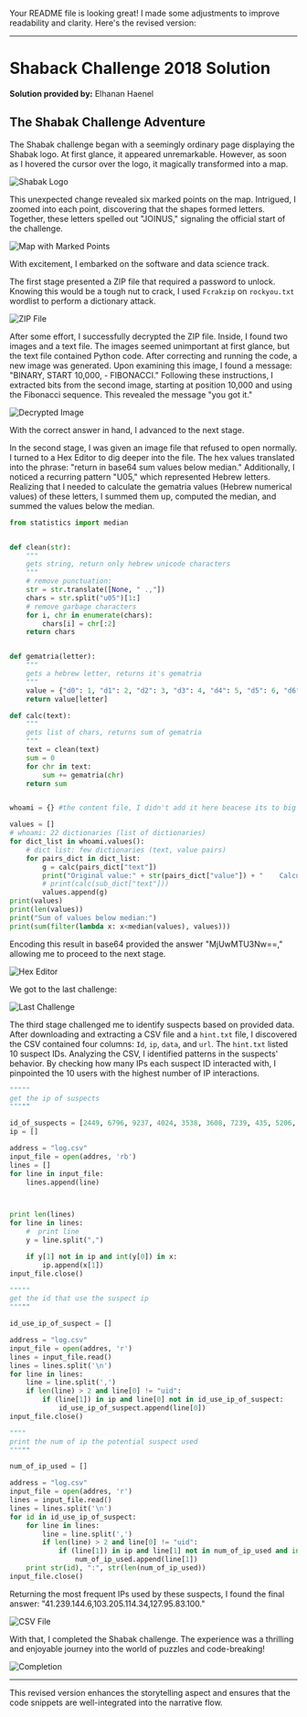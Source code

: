 Your README file is looking great! I made some adjustments to improve readability and clarity. Here's the revised version:

---

# Shaback Challenge 2018 Solution

**Solution provided by:** Elhanan Haenel

## The Shabak Challenge Adventure

The Shabak challenge began with a seemingly ordinary page displaying the Shabak logo. At first glance, it appeared unremarkable. However, as soon as I hovered the cursor over the logo, it magically transformed into a map.

![Shabak Logo](https://github.com/ElhananHaenel/Shaback-Challenge-2018-solution/blob/main/image/1.jpg)

This unexpected change revealed six marked points on the map. Intrigued, I zoomed into each point, discovering that the shapes formed letters. Together, these letters spelled out "JOINUS," signaling the official start of the challenge.

![Map with Marked Points](https://github.com/ElhananHaenel/Shaback-Challenge-2018-solution/blob/main/image/2.jpg)

With excitement, I embarked on the software and data science track.

The first stage presented a ZIP file that required a password to unlock. Knowing this would be a tough nut to crack, I used `Fcrakzip` on `rockyou.txt` wordlist to perform a dictionary attack.

![ZIP File](https://github.com/ElhananHaenel/Shaback-Challenge-2018-solution/blob/main/image/4.jpg)

After some effort, I successfully decrypted the ZIP file. Inside, I found two images and a text file. The images seemed unimportant at first glance, but the text file contained Python code. After correcting and running the code, a new image was generated. Upon examining this image, I found a message: "BINARY, START 10,000, - FIBONACCI." Following these instructions, I extracted bits from the second image, starting at position 10,000 and using the Fibonacci sequence. This revealed the message "you got it."

![Decrypted Image](https://github.com/ElhananHaenel/Shaback-Challenge-2018-solution/blob/main/image/6.jpg)

With the correct answer in hand, I advanced to the next stage.

In the second stage, I was given an image file that refused to open normally. I turned to a Hex Editor to dig deeper into the file. The hex values translated into the phrase: "return in base64 sum values below median." Additionally, I noticed a recurring pattern "U05," which represented Hebrew letters. Realizing that I needed to calculate the gematria values (Hebrew numerical values) of these letters, I summed them up, computed the median, and summed the values below the median.

```python
from statistics import median


def clean(str):
    """
    gets string, return only hebrew unicode characters
    """
    # remove punctuation:
    str = str.translate([None, " .,"])
    chars = str.split("u05")[1:]
    # remove garbage characters
    for i, chr in enumerate(chars):
        chars[i] = chr[:2]
    return chars


def gematria(letter):
    """
    gets a hebrew letter, returns it's gematria
    """
    value = {"d0": 1, "d1": 2, "d2": 3, "d3": 4, "d4": 5, "d5": 6, "d6": 7, "d7": 8, "d8": 9, "d9": 10, "db": 20, "dc": 30, "de": 40, "e0": 50, "e1": 60, "e2": 70, "e4": 80, "e6": 90, "e7": 100, "e8": 200, "e9": 300, "ea": 400}
    return value[letter]

def calc(text):
    """
    gets list of chars, returns sum of gematria
    """
    text = clean(text)
    sum = 0
    for chr in text:
        sum += gematria(chr)
    return sum


whoami = {} #the content file, I didn't add it here beacese its to big

values = []
# whoami: 22 dictionaries (list of dictionaries)
for dict_list in whoami.values():
    # dict list: few dictionaries (text, value pairs)
    for pairs_dict in dict_list:
        g = calc(pairs_dict["text"])
        print("Original value:" + str(pairs_dict["value"]) + "    Calculated vlue:" + str(g))
        # print(calc(sub_dict["text"]))
        values.append(g)
print(values)
print(len(values))
print("Sum of values below median:")
print(sum(filter(lambda x: x<median(values), values)))


```

Encoding this result in base64 provided the answer "MjUwMTU3Nw==," allowing me to proceed to the next stage.

![Hex Editor](https://github.com/ElhananHaenel/Shaback-Challenge-2018-solution/blob/main/image/8.jpg)

We got to the last challenge:

![Last Challenge](https://github.com/ElhananHaenel/Shaback-Challenge-2018-solution/blob/main/image/9.jpg)

The third stage challenged me to identify suspects based on provided data. After downloading and extracting a CSV file and a `hint.txt` file, I discovered the CSV contained four columns: `Id`, `ip`, `data`, and `url`. The `hint.txt` listed 10 suspect IDs. Analyzing the CSV, I identified patterns in the suspects' behavior. By checking how many IPs each suspect ID interacted with, I pinpointed the 10 users with the highest number of IP interactions.

```python
"""""
get the ip of suspects
"""""

id_of_suspects = [2449, 6796, 9237, 4024, 3538, 3608, 7239, 435, 5206, 2211]
ip = []

address = "log.csv"
input_file = open(addres, 'rb')
lines = []
for line in input_file:
    lines.append(line)



print len(lines)
for line in lines:
    #  print line
    y = line.split(",")

    if y[1] not in ip and int(y[0]) in x:
        ip.append(x[1])
input_file.close()

"""""
get the id that use the suspect ip
"""""

id_use_ip_of_suspect = []

address = "log.csv"
input_file = open(addres, 'r')
lines = input_file.read()
lines = lines.split('\n')
for line in lines:
    line = line.split(',')
    if len(line) > 2 and line[0] != "uid":
        if (line[1]) in ip and line[0] not in id_use_ip_of_suspect:
            id_use_ip_of_suspect.append(line[0])
input_file.close()

""""
print the num of ip the potential suspect used
"""""

num_of_ip_used = []

address = "log.csv"
input_file = open(addres, 'r')
lines = input_file.read()
lines = lines.split('\n')
for id in id_use_ip_of_suspect:
    for line in lines:
        line = line.split(',')
        if len(line) > 2 and line[0] != "uid":
            if (line[1]) in ip and line[1] not in num_of_ip_used and int(line[0]) == id:
                num_of_ip_used.append(line[1])
    print str(id), ":", str(len(num_of_ip_used))
input_file.close()


```


Returning the most frequent IPs used by these suspects, I found the final answer: "41.239.144.6,103.205.114.34,127.95.83.100."

![CSV File](https://github.com/ElhananHaenel/Shaback-Challenge-2018-solution/blob/main/image/10.jpg)

With that, I completed the Shabak challenge. The experience was a thrilling and enjoyable journey into the world of puzzles and code-breaking!

![Completion](https://github.com/ElhananHaenel/Shaback-Challenge-2018-solution/blob/main/image/11.jpg)

---

This revised version enhances the storytelling aspect and ensures that the code snippets are well-integrated into the narrative flow.
